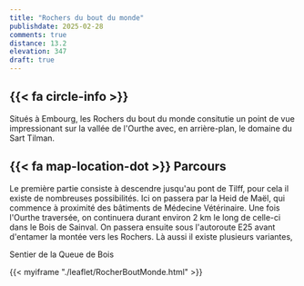```yaml
---
title: "Rochers du bout du monde"
publishdate: 2025-02-28
comments: true
distance: 13.2
elevation: 347
draft: true
---
```


## {{< fa circle-info >}}

Situés à Embourg, les Rochers du bout du monde consitutie un point de vue impressionant sur la vallée de l'Ourthe avec, en arrière-plan, le domaine du Sart Tilman.

## {{< fa map-location-dot >}} Parcours

Le première partie consiste à descendre jusqu'au pont de Tilff, pour cela il existe de nombreuses possibilités. Ici on passera par la Heid de Maël, qui commence à proximité des bâtiments de Médecine Vétérinaire. Une fois l'Ourthe traversée, on continuera durant environ 2 km le long de celle-ci dans le Bois de Sainval. On passera ensuite sous l'autoroute E25 avant d'entamer la montée vers les Rochers. Là aussi il existe plusieurs variantes, 

Sentier de la Queue de Bois


{{< myiframe "./leaflet/RocherBoutMonde.html" >}}

